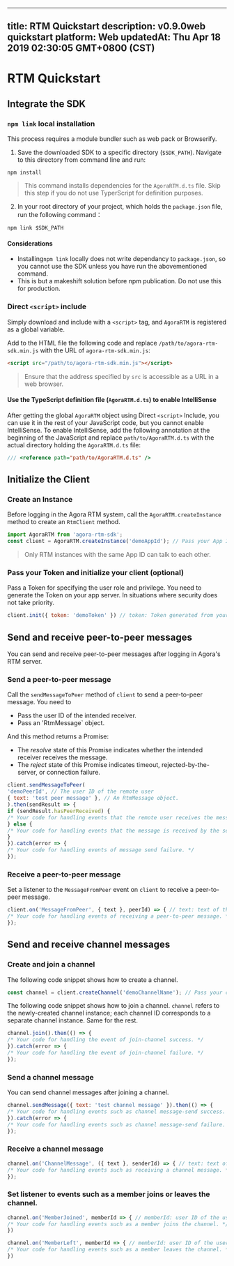 
---
title: RTM Quickstart
description: v0.9.0web quickstart 
platform: Web
updatedAt: Thu Apr 18 2019 02:30:05 GMT+0800 (CST)
---
# RTM Quickstart
## Integrate the SDK

### `npm link` local installation

This process requires a module bundler such as web pack or Browserify.

1. Save the downloaded SDK to a specific directory (`$SDK_PATH`). Navigate to this directory from command line and run:

```shell
npm install
```

> This command installs dependencies for the `AgoraRTM.d.ts` file. Skip this step if you do not use TyperScript for definition purposes.

2. In your root directory of your project, which holds the `package.json` file, run the following command：

```shell
npm link $SDK_PATH
```

#### Considerations

- Installing`npm link` locally does not write dependancy to `package.json`, so you cannot use the SDK unless you have run the abovementioned command.
- This is but a makeshift solution before npm publication. Do not use this for production.

### Direct `<script>` include

Simply download and include with a `<script>` tag, and `AgoraRTM` is registered as a global variable.

Add to the HTML file the following code and replace `/path/to/agora-rtm-sdk.min.js` with the URL of `agora-rtm-sdk.min.js`:

```html
<script src="/path/to/agora-rtm-sdk.min.js"></script>
```

> Ensure that the address specified by `src` is accessible as a URL in a web browser.

#### Use the TypeScript definition file (`AgoraRTM.d.ts`) to enable IntelliSense

After getting the global `AgoraRTM` object using Direct `<script>` Include, you can use it in the rest of your JavaScript code, but you cannot enable IntelliSense.
To enable IntelliSense, add the following annotation at the beginning of the JavaScript and replace `path/to/AgoraRTM.d.ts` with the actual directory holding the `AgoraRTM.d.ts` file:

```JavaScript
/// <reference path="path/to/AgoraRTM.d.ts" />
```

## Initialize the Client

### Create an Instance

Before logging in the Agora RTM system, call the `AgoraRTM.createInstance` method to create an `RtmClient` method.

```JavaScript
import AgoraRTM from 'agora-rtm-sdk';
const client = AgoraRTM.createInstance('demoAppId'); // Pass your App ID here.
```
> Only RTM instances with the same App ID can talk to each other.

### Pass your Token and initialize your client (optional)

Pass a Token for specifying the user role and privilege. You need to generate the Token on your app server. In situations where security does not take priority.

```JavaScript
client.init({ token: 'demoToken' }) // token: Token generated from your app server.
```

## Send and receive peer-to-peer messages

You can send and receive peer-to-peer messages after logging in Agora's RTM server.

### Send a peer-to-peer message

Call the `sendMessageToPeer` method of `client` to send a peer-to-peer message. You need to

- Pass the user ID of the intended receiver.
- Pass an 'RtmMessage` object.

And this method returns a Promise:

- The *resolve* state of this Promise indicates whether the intended receiver receives the message.
- The *reject* state of this Promise indicates timeout, rejected-by-the-server, or connection failure.

```JavaScript
client.sendMessageToPeer(
'demoPeerId', // The user ID of the remote user
{ text: 'test peer message' }, // An RtmMessage object.
).then(sendResult => {
if (sendResult.hasPeerReceived) {
/* Your code for handling events that the remote user receives the message. */
} else {
/* Your code for handling events that the message is received by the server but the remote user cannot be reached. */
}
}).catch(error => {
/* Your code for handling events of message send failure. */
});
```

### Receive a peer-to-peer message

Set a listener to the `MessageFromPeer` event on `client` to receive a peer-to-peer message.

```JavaScript
client.on('MessageFromPeer', { text }, peerId) => { // text: text of the received message; peerId: User ID of the sender.
/* Your code for handling events of receiving a peer-to-peer message. */
});
```

## Send and receive channel messages

### Create and join a channel

The following code snippet shows how to create a channel.

```JavaScript
const channel = client.createChannel('demoChannelName'); // Pass your channel ID here.
```

The following code snippet shows how to join a channel.  `channel` refers to the newly-created channel instance; each channel ID corresponds to a separate channel instance. Same for the rest.

```JavaScript
channel.join().then(() => {
/* Your code for handling the event of join-channel success. */
}).catch(error => {
/* Your code for handling the event of join-channel failure. */
});
```

### Send a channel message

You can send channel messages after joining a channel.

```JavaScript
channel.sendMessage({ text: 'test channel message' }).then(() => {
/* Your code for handling events such as channel message-send success. */
}).catch(error => {
/* Your code for handling events such as channel message-send failure. */
});
```

### Receive a channel message

```JavaScript
channel.on('ChannelMessage', ({ text }, senderId) => { // text: text of the received channel message; senderId: user ID of the sender.
/* Your code for handling events such as receiving a channel message. */
});
```

### Set listener to events such as a member joins or leaves the channel.

```JavaScript
channel.on('MemberJoined', memberId => { // memberId: user ID of the user joining the channel
/* Your code for handling events such as a member joins the channel. */
})
```

```JavaScript
channel.on('MemberLeft', memberId => { // memberId: user ID of the user joining the channel.
/* Your code for handling events such as a member leaves the channel. */
})
```


